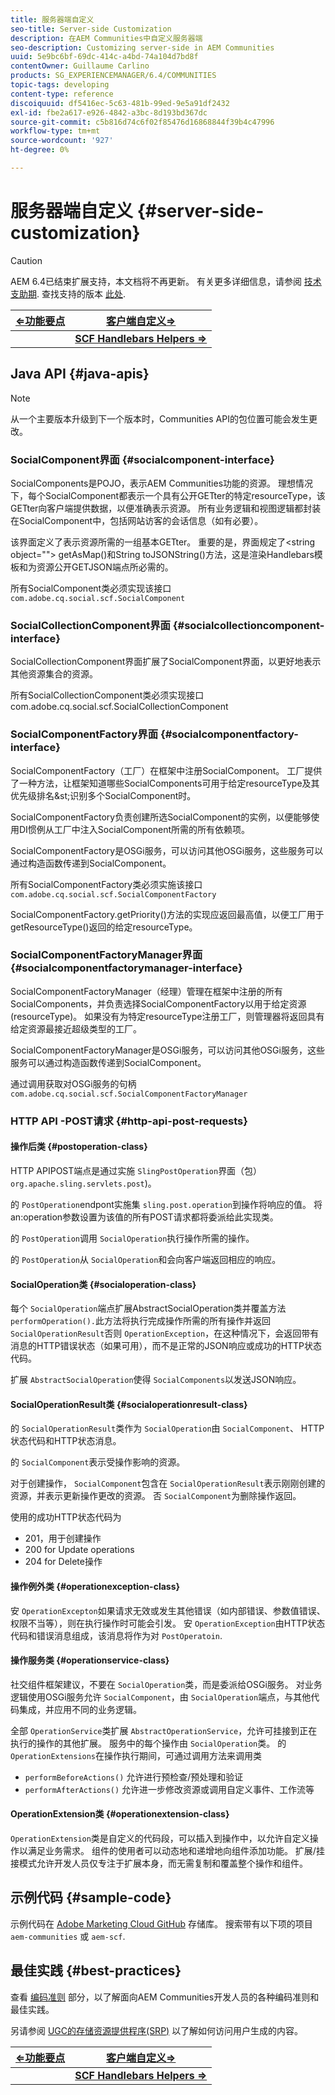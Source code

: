 ```yaml
---
title: 服务器端自定义
seo-title: Server-side Customization
description: 在AEM Communities中自定义服务器端
seo-description: Customizing server-side in AEM Communities
uuid: 5e9bc6bf-69dc-414c-a4bd-74a104d7bd8f
contentOwner: Guillaume Carlino
products: SG_EXPERIENCEMANAGER/6.4/COMMUNITIES
topic-tags: developing
content-type: reference
discoiquuid: df5416ec-5c63-481b-99ed-9e5a91df2432
exl-id: fbe2a617-e926-4842-a3bc-8d193bd367dc
source-git-commit: c5b816d74c6f02f85476d16868844f39b4c47996
workflow-type: tm+mt
source-wordcount: '927'
ht-degree: 0%

---
```


# 服务器端自定义 {#server-side-customization}

>[!CAUTION]
>
>AEM 6.4已结束扩展支持，本文档将不再更新。 有关更多详细信息，请参阅 [技术支助期](https://helpx.adobe.com/cn/support/programs/eol-matrix.html). 查找支持的版本 [此处](https://experienceleague.adobe.com/docs/).

| **[⇐功能要点](essentials.md)** | **[客户端自定义⇒](client-customize.md)** |
|---|---|
|  | **[SCF Handlebars Helpers ⇒](handlebars-helpers.md)** |

## Java API {#java-apis}

>[!NOTE]
>
>从一个主要版本升级到下一个版本时，Communities API的包位置可能会发生更改。

### SocialComponent界面 {#socialcomponent-interface}

SocialComponents是POJO，表示AEM Communities功能的资源。 理想情况下，每个SocialComponent都表示一个具有公开GETter的特定resourceType，该GETter向客户端提供数据，以便准确表示资源。 所有业务逻辑和视图逻辑都封装在SocialComponent中，包括网站访客的会话信息（如有必要）。

该界面定义了表示资源所需的一组基本GETter。 重要的是，界面规定了&lt;string object=&quot;&quot;> getAsMap()和String toJSONString()方法，这是渲染Handlebars模板和为资源公开GETJSON端点所必需的。

所有SocialComponent类必须实现该接口 `com.adobe.cq.social.scf.SocialComponent`

### SocialCollectionComponent界面 {#socialcollectioncomponent-interface}

SocialCollectionComponent界面扩展了SocialComponent界面，以更好地表示其他资源集合的资源。

所有SocialCollectionComponent类必须实现接口com.adobe.cq.social.scf.SocialCollectionComponent

### SocialComponentFactory界面 {#socialcomponentfactory-interface}

SocialComponentFactory（工厂）在框架中注册SocialComponent。 工厂提供了一种方法，让框架知道哪些SocialComponents可用于给定resourceType及其优先级排名&amp;st;识别多个SocialComponent时。

SocialComponentFactory负责创建所选SocialComponent的实例，以便能够使用DI惯例从工厂中注入SocialComponent所需的所有依赖项。

SocialComponentFactory是OSGi服务，可以访问其他OSGi服务，这些服务可以通过构造函数传递到SocialComponent。

所有SocialComponentFactory类必须实施该接口 `com.adobe.cq.social.scf.SocialComponentFactory`

SocialComponentFactory.getPriority()方法的实现应返回最高值，以便工厂用于getResourceType()返回的给定resourceType。

### SocialComponentFactoryManager界面 {#socialcomponentfactorymanager-interface}

SocialComponentFactoryManager（经理）管理在框架中注册的所有SocialComponents，并负责选择SocialComponentFactory以用于给定资源(resourceType)。 如果没有为特定resourceType注册工厂，则管理器将返回具有给定资源最接近超级类型的工厂。

SocialComponentFactoryManager是OSGi服务，可以访问其他OSGi服务，这些服务可以通过构造函数传递到SocialComponent。

通过调用获取对OSGi服务的句柄 `com.adobe.cq.social.scf.SocialComponentFactoryManager`

### HTTP API -POST请求 {#http-api-post-requests}

#### 操作后类 {#postoperation-class}

HTTP APIPOST端点是通过实施 `SlingPostOperation`界面（包） `org.apache.sling.servlets.post`)。

的 `PostOperation`endpont实施集 `sling.post.operation`到操作将响应的值。 将an:operation参数设置为该值的所有POST请求都将委派给此实现类。

的 `PostOperation`调用 `SocialOperation`执行操作所需的操作。

的 `PostOperation`从 `SocialOperation`和会向客户端返回相应的响应。

#### SocialOperation类 {#socialoperation-class}

每个 `SocialOperation`端点扩展AbstractSocialOperation类并覆盖方法 `performOperation().`此方法将执行完成操作所需的所有操作并返回 `SocialOperationResult`否则 `OperationException`，在这种情况下，会返回带有消息的HTTP错误状态（如果可用），而不是正常的JSON响应或成功的HTTP状态代码。

扩展 `AbstractSocialOperation`使得 `SocialComponents`以发送JSON响应。

#### SocialOperationResult类 {#socialoperationresult-class}

的 `SocialOperationResult`类作为 `SocialOperation`由 `SocialComponent`、 HTTP状态代码和HTTP状态消息。

的 `SocialComponent`表示受操作影响的资源。

对于创建操作， `SocialComponent`包含在 `SocialOperationResult`表示刚刚创建的资源，并表示更新操作更改的资源。 否 `SocialComponent`为删除操作返回。

使用的成功HTTP状态代码为

* 201，用于创建操作
* 200 for Update operations
* 204 for Delete操作

#### 操作例外类 {#operationexception-class}

安 `OperationExcepton`如果请求无效或发生其他错误（如内部错误、参数值错误、权限不当等），则在执行操作时可能会引发。 安 `OperationException`由HTTP状态代码和错误消息组成，该消息将作为对 `PostOperatoin`.

#### 操作服务类 {#operationservice-class}

社交组件框架建议，不要在 `SocialOperation`类，而是委派给OSGi服务。 对业务逻辑使用OSGi服务允许 `SocialComponent`，由 `SocialOperation`端点，与其他代码集成，并应用不同的业务逻辑。

全部 `OperationService`类扩展 `AbstractOperationService`，允许可挂接到正在执行的操作的其他扩展。 服务中的每个操作由 `SocialOperation`类。 的 `OperationExtensions`在操作执行期间，可通过调用方法来调用类

* `performBeforeActions()`
允许进行预检查/预处理和验证
* `performAfterActions()`
允许进一步修改资源或调用自定义事件、工作流等

#### OperationExtension类 {#operationextension-class}

`OperationExtension`类是自定义的代码段，可以插入到操作中，以允许自定义操作以满足业务需求。 组件的使用者可以动态地和递增地向组件添加功能。 扩展/挂接模式允许开发人员仅专注于扩展本身，而无需复制和覆盖整个操作和组件。

## 示例代码 {#sample-code}

示例代码在 [Adobe Marketing Cloud GitHub](https://github.com/Adobe-Marketing-Cloud) 存储库。 搜索带有以下项的项目 `aem-communities` 或 `aem-scf`.

## 最佳实践 {#best-practices}

查看 [编码准则](code-guide.md) 部分，以了解面向AEM Communities开发人员的各种编码准则和最佳实践。

另请参阅 [UGC的存储资源提供程序(SRP)](srp.md) 以了解如何访问用户生成的内容。

| **[⇐功能要点](essentials.md)** | **[客户端自定义⇒](client-customize.md)** |
|---|---|
|  | **[SCF Handlebars Helpers ⇒](handlebars-helpers.md)** |
